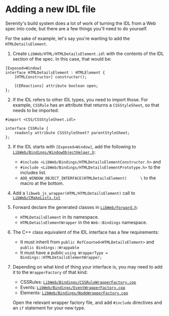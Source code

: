 # Adding a new IDL file

Serenity's build system does a lot of work of turning the IDL from a Web spec into code, but there are a few things you'll need to do yourself.

For the sake of example, let's say you're wanting to add the `HTMLDetailsElement`.

1. Create `LibWeb/HTML/HTMLDetailsElement.idl` with the contents of the IDL section of the spec. In this case, that would be:
```webidl
[Exposed=Window]
interface HTMLDetailsElement : HTMLElement {
    [HTMLConstructor] constructor();

    [CEReactions] attribute boolean open;
};
```

2. If the IDL refers to other IDL types, you need to import those. For example, `CSSRule` has an attribute that returns a `CSSStyleSheet`, so that needs to be imported:
```webidl
#import <CSS/CSSStyleSheet.idl>

interface CSSRule {
    readonly attribute CSSStyleSheet? parentStyleSheet;
};
```

3. If the IDL starts with `[Exposed=Window]`, add the following to [`LibWeb/Bindings/WindowObjectHelper.h`](../../Userland/Libraries/LibWeb/Bindings/WindowObjectHelper.h):
    - `#include <LibWeb/Bindings/HTMLDetailsElementConstructor.h>` and
    - `#include <LibWeb/Bindings/HTMLDetailsElementPrototype.h>` to the includes list.
    - `ADD_WINDOW_OBJECT_INTERFACE(HTMLDetailsElement)      \` to the macro at the bottom.

4. Add a `libweb_js_wrapper(HTML/HTMLDetailsElement)` call to [`LibWeb/CMakeLists.txt`](../../Userland/Libraries/LibWeb/CMakeLists.txt)

5. Forward declare the generated classes in [`LibWeb/Forward.h`](../../Userland/Libraries/LibWeb/Forward.h):
    - `HTMLDetailsElement` in its namespace.
    - `HTMLDetailsElementWrapper` in the `Web::Bindings` namespace.

6. The C++ class equivalent of the IDL interface has a few requirements:
   - It must inherit from `public RefCounted<HTMLDetailsElement>` and `public Bindings::Wrappable`
   - It must have a public `using WrapperType = Bindings::HTMLDetailsElementWrapper;`

7. Depending on what kind of thing your interface is, you may need to add it to the `WrapperFactory` of that kind:
   - CSSRules: [`LibWeb/Bindings/CSSRuleWrapperFactory.cpp`](../../Userland/Libraries/LibWeb/Bindings/CSSRuleWrapperFactory.cpp)
   - Events: [`LibWeb/Bindings/EventWrapperFactory.cpp`](../../Userland/Libraries/LibWeb/Bindings/EventWrapperFactory.cpp)
   - Elements: [`LibWeb/Bindings/NodeWrapperFactory.cpp`](../../Userland/Libraries/LibWeb/Bindings/NodeWrapperFactory.cpp)

   Open the relevant wrapper factory file, and add `#include` directives and an `if` statement for your new type.
